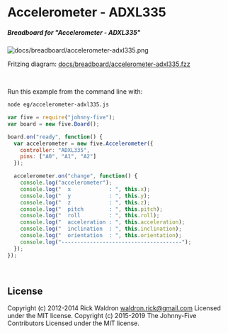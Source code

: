 <!--remove-start-->

# Accelerometer - ADXL335

<!--remove-end-->






##### Breadboard for "Accelerometer - ADXL335"



![docs/breadboard/accelerometer-adxl335.png](breadboard/accelerometer-adxl335.png)<br>

Fritzing diagram: [docs/breadboard/accelerometer-adxl335.fzz](breadboard/accelerometer-adxl335.fzz)

&nbsp;




Run this example from the command line with:
```bash
node eg/accelerometer-adxl335.js
```


```javascript
var five = require("johnny-five");
var board = new five.Board();

board.on("ready", function() {
  var accelerometer = new five.Accelerometer({
    controller: "ADXL335",
    pins: ["A0", "A1", "A2"]
  });

  accelerometer.on("change", function() {
    console.log("accelerometer");
    console.log("  x            : ", this.x);
    console.log("  y            : ", this.y);
    console.log("  z            : ", this.z);
    console.log("  pitch        : ", this.pitch);
    console.log("  roll         : ", this.roll);
    console.log("  acceleration : ", this.acceleration);
    console.log("  inclination  : ", this.inclination);
    console.log("  orientation  : ", this.orientation);
    console.log("--------------------------------------");
  });
});

```








&nbsp;

<!--remove-start-->

## License
Copyright (c) 2012-2014 Rick Waldron <waldron.rick@gmail.com>
Licensed under the MIT license.
Copyright (c) 2015-2019 The Johnny-Five Contributors
Licensed under the MIT license.

<!--remove-end-->
